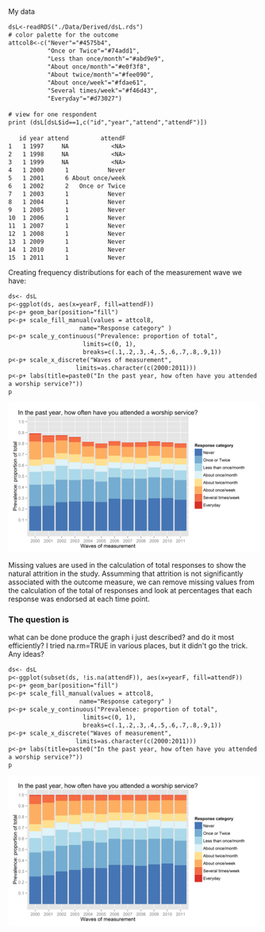 <!--  Set the working directory to the repository's base directory; this assumes the report is nested inside of only one directory.-->




My data

    dsL<-readRDS("./Data/Derived/dsL.rds")
    # color palette for the outcome
    attcol8<-c("Never"="#4575b4",
               "Once or Twice"="#74add1",
               "Less than once/month"="#abd9e9",
               "About once/month"="#e0f3f8",
               "About twice/month"="#fee090",
               "About once/week"="#fdae61",
               "Several times/week"="#f46d43",
               "Everyday"="#d73027")

    # view for one respondent
    print (dsL[dsL$id==1,c("id","year","attend","attendF")])

       id year attend         attendF
    1   1 1997     NA            <NA>
    2   1 1998     NA            <NA>
    3   1 1999     NA            <NA>
    4   1 2000      1           Never
    5   1 2001      6 About once/week
    6   1 2002      2   Once or Twice
    7   1 2003      1           Never
    8   1 2004      1           Never
    9   1 2005      1           Never
    10  1 2006      1           Never
    11  1 2007      1           Never
    12  1 2008      1           Never
    13  1 2009      1           Never
    14  1 2010      1           Never
    15  1 2011      1           Never

Creating frequency distributions for each of the measurement wave we
have:

    ds<- dsL
    p<-ggplot(ds, aes(x=yearF, fill=attendF))
    p<-p+ geom_bar(position="fill")
    p<-p+ scale_fill_manual(values = attcol8,
                        name="Response category" )
    p<-p+ scale_y_continuous("Prevalence: proportion of total",
                         limits=c(0, 1),
                         breaks=c(.1,.2,.3,.4,.5,.6,.7,.8,.9,1))
    p<-p+ scale_x_discrete("Waves of measurement",
                       limits=as.character(c(2000:2011)))
    p<-p+ labs(title=paste0("In the past year, how often have you attended a worship service?"))
    p

<img src="figure_rmd/attend_2000_2011.png" title="plot of chunk attend_2000_2011" alt="plot of chunk attend_2000_2011" width="700px" />

Missing values are used in the calculation of total responses to show
the natural attrition in the study. Assumming that attrition is not
significantly associated with the outcome measure, we can remove missing
values from the calculation of the total of responses and look at
percentages that each response was endorsed at each time point.

### The question is

what can be done produce the graph i just described? and do it most
efficiently? I tried na.rm=TRUE in various places, but it didn't go the
trick. Any ideas?

    ds<- dsL
    p<-ggplot(subset(ds, !is.na(attendF)), aes(x=yearF, fill=attendF))
    p<-p+ geom_bar(position="fill")
    p<-p+ scale_fill_manual(values = attcol8,
                        name="Response category" )
    p<-p+ scale_y_continuous("Prevalence: proportion of total",
                         limits=c(0, 1),
                         breaks=c(.1,.2,.3,.4,.5,.6,.7,.8,.9,1))
    p<-p+ scale_x_discrete("Waves of measurement",
                       limits=as.character(c(2000:2011)))
    p<-p+ labs(title=paste0("In the past year, how often have you attended a worship service?"))
    p

<img src="figure_rmd/attend_2000_2011_na.png" title="plot of chunk attend_2000_2011_na" alt="plot of chunk attend_2000_2011_na" width="700px" />
